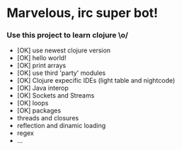 # Marvelous, irc super bot!
### Use this project to learn clojure \o/

* [OK] use newest clojure version
* [OK] hello world!
* [OK] print arrays
* [OK] use third 'party' modules
* [OK] Clojure expecific IDEs (light table and nightcode)
* [OK] Java interop
* [OK] Sockets and Streams
* [OK] loops
* [OK] packages
* threads and closures
* reflection and dinamic loading
* regex
* ...
